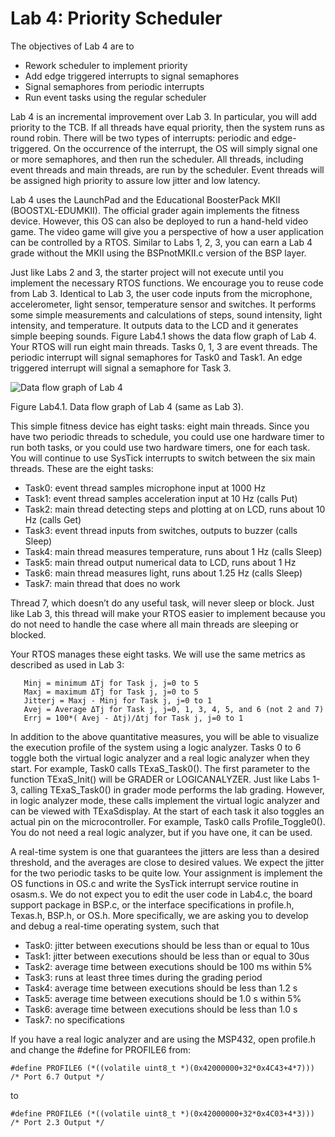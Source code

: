 # Lab 4: Priority Scheduler

The objectives of Lab 4 are to

- Rework scheduler to implement priority
- Add edge triggered interrupts to signal semaphores
- Signal semaphores from periodic interrupts
- Run event tasks using the regular scheduler

Lab 4 is an incremental improvement over Lab 3. In particular, you will add priority to the TCB. If all threads have equal priority, then the system runs as round robin. There will be two types of interrupts: periodic and edge-triggered. On the occurrence of the interrupt, the OS will simply signal one or more semaphores, and then run the scheduler. All threads, including event threads and main threads, are run by the scheduler. Event threads will be assigned high priority to assure low jitter and low latency.

Lab 4 uses the LaunchPad and the Educational BoosterPack MKII (BOOSTXL-EDUMKII). The official grader again implements the fitness device. However, this OS can also be deployed to run a hand-held video game. The video game will give you a perspective of how a user application can be controlled by a RTOS. Similar to Labs 1, 2, 3, you can earn a Lab 4 grade without the MKII using the BSPnotMKII.c version of the BSP layer.

Just like Labs 2 and 3, the starter project will not execute until you implement the necessary RTOS functions. We encourage you to reuse code from Lab 3. Identical to Lab 3, the user code inputs from the microphone, accelerometer, light sensor, temperature sensor and switches. It performs some simple measurements and calculations of steps, sound intensity, light intensity, and temperature. It outputs data to the LCD and it generates simple beeping sounds. Figure Lab4.1 shows the data flow graph of Lab 4. Your RTOS will run eight main threads. Tasks 0, 1, 3 are event threads. The periodic interrupt will signal semaphores for Task0 and Task1. An edge triggered interrupt will signal a semaphore for Task 3.

![Data flow graph of Lab 4](https://github.com/jeff-daniels/UTAustinX-Real-Time-Bluetooth-Networks-Shape-The-World/blob/main/Lab%204%20Priority%20Scheduler/Lab3.1dataFlow.jpg)

Figure Lab4.1. Data flow graph of Lab 4 (same as Lab 3).

This simple fitness device has eight tasks: eight main threads. Since you have two periodic threads to schedule, you could use one hardware timer to run both tasks, or you could use two hardware timers, one for each task. You will continue to use SysTick interrupts to switch between the six main threads. These are the eight tasks:

- Task0: event thread samples microphone input at 1000 Hz
- Task1: event thread samples acceleration input at 10 Hz (calls Put)
- Task2: main thread detecting steps and plotting at on LCD, runs about 10 Hz (calls Get)
- Task3: event thread inputs from switches, outputs to buzzer (calls Sleep)
- Task4: main thread measures temperature, runs about 1 Hz (calls Sleep)
- Task5: main thread output numerical data to LCD, runs about 1 Hz
- Task6: main thread measures light, runs about 1.25 Hz (calls Sleep)
- Task7: main thread that does no work

Thread 7, which doesn’t do any useful task, will never sleep or block. Just like Lab 3, this thread will make your RTOS easier to implement because you do not need to handle the case where all main threads are sleeping or blocked.

Your RTOS manages these eight tasks. We will use the same metrics as described as used in Lab 3:  

       Minj = minimum ΔTj for Task j, j=0 to 5
       Maxj = maximum ΔTj for Task j, j=0 to 5
       Jitterj = Maxj - Minj for Task j, j=0 to 1
       Avej = Average ΔTj for Task j, j=0, 1, 3, 4, 5, and 6 (not 2 and 7)
       Errj = 100*( Avej - Δtj)/Δtj for Task j, j=0 to 1

In addition to the above quantitative measures, you will be able to visualize the execution profile of the system using a logic analyzer. Tasks 0 to 6 toggle both the virtual logic analyzer and a real logic analyzer when they start. For example, Task0 calls TExaS_Task0(). The first parameter to the function TExaS_Init() will be GRADER or LOGICANALYZER. Just like Labs 1-3, calling TExaS_Task0() in grader mode performs the lab grading. However, in logic analyzer mode, these calls implement the virtual logic analyzer and can be viewed with TExaSdisplay. At the start of each task it also toggles an actual pin on the microcontroller. For example, Task0 calls Profile_Toggle0(). You do not need a real logic analyzer, but if you have one, it can be used.  

A real-time system is one that guarantees the jitters are less than a desired threshold, and the averages are close to desired values. We expect the jitter for the two periodic tasks to be quite low. Your assignment is implement the OS functions in OS.c and write the SysTick interrupt service routine in osasm.s. We do not expect you to edit the user code in Lab4.c, the board support package in BSP.c, or the interface specifications in profile.h, Texas.h, BSP.h, or OS.h. More specifically, we are asking you to develop and debug a real-time operating system, such that

- Task0: jitter between executions should be less than or equal to 10us
- Task1: jitter between executions should be less than or equal to 30us
- Task2: average time between executions should be 100 ms within 5%
- Task3: runs at least three times during the grading period
- Task4: average time between executions should be less than 1.2 s
- Task5: average time between executions should be 1.0 s within 5%
- Task6: average time between executions should be less than 1.0 s
- Task7: no specifications



If you have a real logic analyzer and are using the MSP432, open profile.h and change the #define for PROFILE6 from:

`#define PROFILE6 (*((volatile uint8_t *)(0x42000000+32*0x4C43+4*7))) /* Port 6.7 Output */`

to

`#define PROFILE6 (*((volatile uint8_t *)(0x42000000+32*0x4C03+4*3))) /* Port 2.3 Output */`

